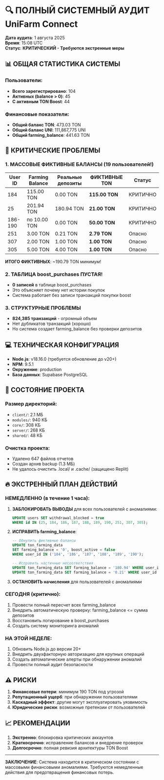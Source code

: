 # 🔍 ПОЛНЫЙ СИСТЕМНЫЙ АУДИТ UniFarm Connect

**Дата аудита**: 1 августа 2025  
**Время**: 15:08 UTC  
**Статус**: **КРИТИЧЕСКИЙ - Требуются экстренные меры**

## 📊 ОБЩАЯ СТАТИСТИКА СИСТЕМЫ

### Пользователи:
- **Всего зарегистрировано**: 104
- **Активных (balance > 0)**: 45
- **С активным TON Boost**: 44

### Финансовые показатели:
- **Общий баланс TON**: 473.03 TON
- **Общий баланс UNI**: 111,867,775 UNI
- **Общий farming_balance**: 441.63 TON

## 🚨 КРИТИЧЕСКИЕ ПРОБЛЕМЫ

### 1. МАССОВЫЕ ФИКТИВНЫЕ БАЛАНСЫ (19 пользователей!)

| User ID | Farming Balance | Реальные депозиты | ФИКТИВНЫЕ TON | Статус |
|---------|-----------------|-------------------|---------------|---------|
| 184     | 115.00 TON     | 0.00 TON          | **115.00 TON**| КРИТИЧНО |
| 25      | 201.94 TON     | 180.94 TON        | **21.00 TON** | КРИТИЧНО |
| 186-190 | по 10.00 TON   | 0.00 TON          | **50.00 TON** | КРИТИЧНО |
| 251     | 3.00 TON       | 0.21 TON          | **2.79 TON**  | Опасно |
| 307     | 2.00 TON       | 1.00 TON          | **1.00 TON**  | Опасно |
| 305     | 5.00 TON       | 4.00 TON          | **1.00 TON**  | Опасно |

**ИТОГО ФИКТИВНЫХ**: ~190.79 TON минимум!

### 2. ТАБЛИЦА boost_purchases ПУСТАЯ!

- **0 записей** в таблице boost_purchases
- Это объясняет почему нет истории покупок
- Система работает без записи транзакций покупки boost

### 3. СТРУКТУРНЫЕ ПРОБЛЕМЫ

- **824,385 транзакций** - огромный объем
- Нет дубликатов транзакций (хорошо)
- Но система создает farming_balance без проверки депозитов

## 💻 ТЕХНИЧЕСКАЯ КОНФИГУРАЦИЯ

- **Node.js**: v18.16.0 (требуется обновление до v20+)
- **NPM**: 9.5.1
- **Окружение**: production
- **База данных**: Supabase PostgreSQL

## 📁 СОСТОЯНИЕ ПРОЕКТА

### Размер директорий:
- `client/`: 2.1 МБ
- `modules/`: 940 КБ
- `core/`: 308 КБ
- `server/`: 268 КБ
- `shared/`: 48 КБ

### Очистка проекта:
- Удалено 647 файлов отчетов
- Создан архив backup (1.3 МБ)
- Не удалось очистить .local/ и .cache/ (защищено Replit)

## 🔥 ЭКСТРЕННЫЙ ПЛАН ДЕЙСТВИЙ

### НЕМЕДЛЕННО (в течение 1 часа):

1. **ЗАБЛОКИРОВАТЬ ВЫВОДЫ** для всех пользователей с аномалиями:
   ```sql
   UPDATE users SET withdrawal_blocked = true 
   WHERE id IN (25, 184, 186, 187, 188, 189, 190, 251, 307, 305);
   ```

2. **ИСПРАВИТЬ farming_balance**:
   ```sql
   -- Обнулить фиктивные балансы
   UPDATE ton_farming_data 
   SET farming_balance = '0', boost_active = false 
   WHERE user_id IN ('184', '186', '187', '188', '189', '190');
   
   -- Исправить частичные несоответствия
   UPDATE ton_farming_data SET farming_balance = '180.94' WHERE user_id = '25';
   UPDATE ton_farming_data SET farming_balance = '0.21' WHERE user_id = '251';
   ```

3. **ОСТАНОВИТЬ начисления** для пользователей с аномалиями

### СЕГОДНЯ (критично):

1. Провести полный пересчет всех farming_balance
2. Внедрить автоматическую проверку: farming_balance <= сумма депозитов
3. Восстановить логирование в boost_purchases
4. Создать систему мониторинга аномалий

### НА ЭТОЙ НЕДЕЛЕ:

1. Обновить Node.js до версии 20+
2. Внедрить двухфакторную авторизацию для крупных операций
3. Создать автоматические алерты при обнаружении аномалий
4. Провести полный аудит безопасности

## ⚠️ РИСКИ

1. **Финансовые потери**: минимум 190 TON под угрозой
2. **Репутационный ущерб**: при обнаружении пользователями
3. **Каскадный эффект**: другие могут эксплуатировать уязвимость
4. **Юридические риски**: возможные претензии от пользователей

## 📈 РЕКОМЕНДАЦИИ

1. **Экстренно**: блокировка критических аккаунтов
2. **Краткосрочно**: исправление балансов и внедрение проверок
3. **Долгосрочно**: полная ревизия архитектуры TON Boost

---

**ЗАКЛЮЧЕНИЕ**: Система находится в критическом состоянии с массовыми финансовыми аномалиями. Требуются немедленные действия для предотвращения финансовых потерь.
